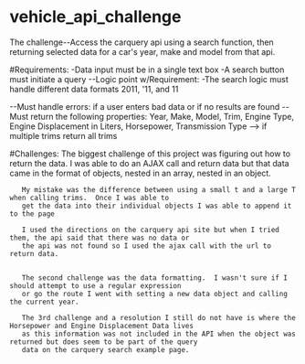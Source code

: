 # vehicle_api_challenge

The challenge--Access the carquery api using  a search function, then returning selected data for a car's year, make and model
from that api.


#Requirements:
-Data input must be in a single text box
-A search button must initiate a query
    --Logic point w/Requirement:
                -The search logic must handle different data formats 2011, '11, and 11

--Must handle errors: if a user enters bad data or if no results are found
--Must return the following properties:
       Year, Make, Model, Trim, Engine Type, Engine Displacement in Liters, Horsepower, Transmission Type
                --> if multiple trims return all trims



#Challenges:
       The biggest challenge of this project was figuring out how to return the data.  I was able to do an AJAX call and
       return data but that data came in the format of objects, nested in an array, nested in an object.

       My mistake was the difference between using a small t and a large T when calling trims.  Once I was able to
       get the data into their individual objects I was able to append it to the page

       I used the directions on the carquery api site but when I tried them, the api said that there was no data or
       the api was not found so I used the ajax call with the url to return data.


       The second challenge was the data formatting.  I wasn't sure if I should attempt to use a regular expression
       or go the route I went with setting a new data object and calling the current year.

       The 3rd challenge and a resolution I still do not have is where the Horsepower and Engine Displacement Data lives
       as this information was not included in the API when the object was returned but does seem to be part of the query
       data on the carquery search example page.

